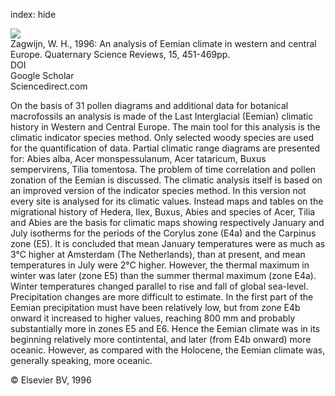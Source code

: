 index: hide

<div class="Citation">
    <div class="Citation-thumb CitationThumb-linked"  data-href="https://doi.org/10.1016/0277-3791(96)00011-x">
      <img src="https://static.claimspace.cloud/climate-study-static/refs/thumbs/5/Zagwijn_1996-thumb.png" />
    </div>

  <div class="Citation-body">
    <div class="Citation-text">Zagwijn, W. H., 1996: An analysis of Eemian climate in western and central Europe. <span class="Article-journal">Quaternary Science Reviews, </span><span class="Article-volume">15, </span>451-469pp.</div>
    <div class="Citation-links">
      <div class="CitationLink" data-href="https://doi.org/10.1016/0277-3791(96)00011-x">
        <div class="CitationLink-icon CitationLink-Doi"></div>
        <div class="CitationLink-text">DOI</div>
      </div>
      <div class="CitationLink" data-href="https://scholar.google.com/scholar?q=10.1016/0277-3791(96)00011-x">
        <div class="CitationLink-icon CitationLink-Scholar"></div>
        <div class="CitationLink-text">Google Scholar</div>
      </div>
      <div class="CitationLink" data-href="http://www.sciencedirect.com/science/article/pii/027737919600011X">
        <div class="CitationLink-icon CitationLink-Publisher"></div>
        <div class="CitationLink-text">Sciencedirect.com</div>
      </div>
    </div>
  </div>
</div>

On the basis of 31 pollen diagrams and additional data for botanical macrofossils an analysis is made of the Last Interglacial (Eemian) climatic history in Western and Central Europe. The main tool for this analysis is the climatic indicator species method. Only selected woody species are used for the quantification of data. Partial climatic range diagrams are presented for: Abies alba, Acer monspessulanum, Acer tataricum, Buxus sempervirens, Tilia tomentosa. The problem of time correlation and pollen zonation of the Eemian is discussed. The climatic analysis itself is based on an improved version of the indicator species method. In this version not every site is analysed for its climatic values. Instead maps and tables on the migrational history of Hedera, Ilex, Buxus, Abies and species of Acer, Tilia and Abies are the basis for climatic maps showing respectively January and July isotherms for the periods of the Corylus zone (E4a) and the Carpinus zone (E5). It is concluded that mean January temperatures were as much as 3°C higher at Amsterdam (The Netherlands), than at present, and mean temperatures in July were 2°C higher. However, the thermal maximum in winter was later (zone E5) than the summer thermal maximum (zone E4a). Winter temperatures changed parallel to rise and fall of global sea-level. Precipitation changes are more difficult to estimate. In the first part of the Eemian precipitation must have been relatively low, but from zone E4b onward it increased to higher values, reaching 800 mm and probably substantially more in zones E5 and E6. Hence the Eemian climate was in its beginning relatively more contintental, and later (from E4b onward) more oceanic. However, as compared with the Holocene, the Eemian climate was, generally speaking, more oceanic.

<div class="Citation-copy">
&copy; Elsevier BV, 1996
</div>